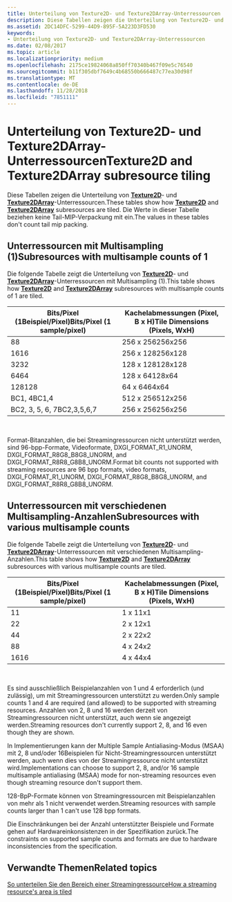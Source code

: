 ```yaml
---
title: Unterteilung von Texture2D- und Texture2DArray-Unterressourcen
description: Diese Tabellen zeigen die Unterteilung von Texture2D- und Texture2DArray-Unterressourcen.
ms.assetid: 2DC14DFC-5299-44D9-895F-5A223D3FD530
keywords:
- Unterteilung von Texture2D- und Texture2DArray-Unterressourcen
ms.date: 02/08/2017
ms.topic: article
ms.localizationpriority: medium
ms.openlocfilehash: 2175ce19824068a850ff70340b467f09e5c76540
ms.sourcegitcommit: b11f305dbf7649c4b68550b666487c77ea30d98f
ms.translationtype: MT
ms.contentlocale: de-DE
ms.lasthandoff: 11/28/2018
ms.locfileid: "7851111"
---
```

# <a name="texture2d-and-texture2darray-subresource-tiling"></a><span data-ttu-id="40a62-104">Unterteilung von Texture2D- und Texture2DArray-Unterressourcen</span><span class="sxs-lookup"><span data-stu-id="40a62-104">Texture2D and Texture2DArray subresource tiling</span></span>


<span data-ttu-id="40a62-105">Diese Tabellen zeigen die Unterteilung von [**Texture2D**](https://msdn.microsoft.com/library/windows/desktop/ff471525)- und [**Texture2DArray**](https://msdn.microsoft.com/library/windows/desktop/ff471526)-Unterressourcen.</span><span class="sxs-lookup"><span data-stu-id="40a62-105">These tables show how [**Texture2D**](https://msdn.microsoft.com/library/windows/desktop/ff471525) and [**Texture2DArray**](https://msdn.microsoft.com/library/windows/desktop/ff471526) subresources are tiled.</span></span> <span data-ttu-id="40a62-106">Die Werte in dieser Tabelle beziehen keine Tail-MIP-Verpackung mit ein.</span><span class="sxs-lookup"><span data-stu-id="40a62-106">The values in these tables don't count tail mip packing.</span></span>

## <a name="span-idsubresources-with-multisample-counts-of-1spanspan-idsubresources-with-multisample-counts-of-1spanspan-idsubresources-with-multisample-counts-of-1spansubresources-with-multisample-counts-of-1"></a><span data-ttu-id="40a62-107"><span id="Subresources-with-multisample-counts-of-1"></span><span id="subresources-with-multisample-counts-of-1"></span><span id="SUBRESOURCES-WITH-MULTISAMPLE-COUNTS-OF-1"></span>Unterressourcen mit Multisampling (1)</span><span class="sxs-lookup"><span data-stu-id="40a62-107"><span id="Subresources-with-multisample-counts-of-1"></span><span id="subresources-with-multisample-counts-of-1"></span><span id="SUBRESOURCES-WITH-MULTISAMPLE-COUNTS-OF-1"></span>Subresources with multisample counts of 1</span></span>


<span data-ttu-id="40a62-108">Die folgende Tabelle zeigt die Unterteilung von [**Texture2D**](https://msdn.microsoft.com/library/windows/desktop/ff471525)- und [**Texture2DArray**](https://msdn.microsoft.com/library/windows/desktop/ff471526)-Unterressourcen mit Multisampling (1).</span><span class="sxs-lookup"><span data-stu-id="40a62-108">This table shows how [**Texture2D**](https://msdn.microsoft.com/library/windows/desktop/ff471525) and [**Texture2DArray**](https://msdn.microsoft.com/library/windows/desktop/ff471526) subresources with multisample counts of 1 are tiled.</span></span>

| <span data-ttu-id="40a62-109">Bits/Pixel (1Beispiel/Pixel)</span><span class="sxs-lookup"><span data-stu-id="40a62-109">Bits/Pixel (1 sample/pixel)</span></span> | <span data-ttu-id="40a62-110">Kachelabmessungen (Pixel, B x H)</span><span class="sxs-lookup"><span data-stu-id="40a62-110">Tile Dimensions (Pixels, WxH)</span></span> |
|-----------------------------|-------------------------------|
| <span data-ttu-id="40a62-111">8</span><span class="sxs-lookup"><span data-stu-id="40a62-111">8</span></span>                           | <span data-ttu-id="40a62-112">256 x 256</span><span class="sxs-lookup"><span data-stu-id="40a62-112">256x256</span></span>                       |
| <span data-ttu-id="40a62-113">16</span><span class="sxs-lookup"><span data-stu-id="40a62-113">16</span></span>                          | <span data-ttu-id="40a62-114">256 x 128</span><span class="sxs-lookup"><span data-stu-id="40a62-114">256x128</span></span>                       |
| <span data-ttu-id="40a62-115">32</span><span class="sxs-lookup"><span data-stu-id="40a62-115">32</span></span>                          | <span data-ttu-id="40a62-116">128 x 128</span><span class="sxs-lookup"><span data-stu-id="40a62-116">128x128</span></span>                       |
| <span data-ttu-id="40a62-117">64</span><span class="sxs-lookup"><span data-stu-id="40a62-117">64</span></span>                          | <span data-ttu-id="40a62-118">128 x 64</span><span class="sxs-lookup"><span data-stu-id="40a62-118">128x64</span></span>                        |
| <span data-ttu-id="40a62-119">128</span><span class="sxs-lookup"><span data-stu-id="40a62-119">128</span></span>                         | <span data-ttu-id="40a62-120">64 x 64</span><span class="sxs-lookup"><span data-stu-id="40a62-120">64x64</span></span>                         |
| <span data-ttu-id="40a62-121">BC1, 4</span><span class="sxs-lookup"><span data-stu-id="40a62-121">BC1,4</span></span>                       | <span data-ttu-id="40a62-122">512 x 256</span><span class="sxs-lookup"><span data-stu-id="40a62-122">512x256</span></span>                       |
| <span data-ttu-id="40a62-123">BC2, 3, 5, 6, 7</span><span class="sxs-lookup"><span data-stu-id="40a62-123">BC2,3,5,6,7</span></span>                 | <span data-ttu-id="40a62-124">256 x 256</span><span class="sxs-lookup"><span data-stu-id="40a62-124">256x256</span></span>                       |

 

<span data-ttu-id="40a62-125">Format-Bitanzahlen, die bei Streamingressourcen nicht unterstützt werden, sind 96-bpp-Formate, Videoformate, DXGI\_FORMAT\_R1\_UNORM, DXGI\_FORMAT\_R8G8\_B8G8\_UNORM, and DXGI\_FORMAT\_R8R8\_G8B8\_UNORM.</span><span class="sxs-lookup"><span data-stu-id="40a62-125">Format bit counts not supported with streaming resources are 96 bpp formats, video formats, DXGI\_FORMAT\_R1\_UNORM, DXGI\_FORMAT\_R8G8\_B8G8\_UNORM, and DXGI\_FORMAT\_R8R8\_G8B8\_UNORM.</span></span>

## <a name="span-idsubresources-with-various-multisample-countsspanspan-idsubresources-with-various-multisample-countsspanspan-idsubresources-with-various-multisample-countsspansubresources-with-various-multisample-counts"></a><span data-ttu-id="40a62-126"><span id="Subresources-with-various-multisample-counts"></span><span id="subresources-with-various-multisample-counts"></span><span id="SUBRESOURCES-WITH-VARIOUS-MULTISAMPLE-COUNTS"></span>Unterressourcen mit verschiedenen Multisampling-Anzahlen</span><span class="sxs-lookup"><span data-stu-id="40a62-126"><span id="Subresources-with-various-multisample-counts"></span><span id="subresources-with-various-multisample-counts"></span><span id="SUBRESOURCES-WITH-VARIOUS-MULTISAMPLE-COUNTS"></span>Subresources with various multisample counts</span></span>


<span data-ttu-id="40a62-127">Die folgende Tabelle zeigt die Unterteilung von [**Texture2D**](https://msdn.microsoft.com/library/windows/desktop/ff471525)- und [**Texture2DArray**](https://msdn.microsoft.com/library/windows/desktop/ff471526)-Unterressourcen mit verschiedenen Multisampling-Anzahlen.</span><span class="sxs-lookup"><span data-stu-id="40a62-127">This table shows how [**Texture2D**](https://msdn.microsoft.com/library/windows/desktop/ff471525) and [**Texture2DArray**](https://msdn.microsoft.com/library/windows/desktop/ff471526) subresources with various multisample counts are tiled.</span></span>

| <span data-ttu-id="40a62-128">Bits/Pixel (1Beispiel/Pixel)</span><span class="sxs-lookup"><span data-stu-id="40a62-128">Bits/Pixel (1 sample/pixel)</span></span> | <span data-ttu-id="40a62-129">Kachelabmessungen (Pixel, B x H)</span><span class="sxs-lookup"><span data-stu-id="40a62-129">Tile Dimensions (Pixels, WxH)</span></span> |
|-----------------------------|-------------------------------|
| <span data-ttu-id="40a62-130">1</span><span class="sxs-lookup"><span data-stu-id="40a62-130">1</span></span>                           | <span data-ttu-id="40a62-131">1 x 1</span><span class="sxs-lookup"><span data-stu-id="40a62-131">1x1</span></span>                           |
| <span data-ttu-id="40a62-132">2</span><span class="sxs-lookup"><span data-stu-id="40a62-132">2</span></span>                           | <span data-ttu-id="40a62-133">2 x 1</span><span class="sxs-lookup"><span data-stu-id="40a62-133">2x1</span></span>                           |
| <span data-ttu-id="40a62-134">4</span><span class="sxs-lookup"><span data-stu-id="40a62-134">4</span></span>                           | <span data-ttu-id="40a62-135">2 x 2</span><span class="sxs-lookup"><span data-stu-id="40a62-135">2x2</span></span>                           |
| <span data-ttu-id="40a62-136">8</span><span class="sxs-lookup"><span data-stu-id="40a62-136">8</span></span>                           | <span data-ttu-id="40a62-137">4 x 2</span><span class="sxs-lookup"><span data-stu-id="40a62-137">4x2</span></span>                           |
| <span data-ttu-id="40a62-138">16</span><span class="sxs-lookup"><span data-stu-id="40a62-138">16</span></span>                          | <span data-ttu-id="40a62-139">4 x 4</span><span class="sxs-lookup"><span data-stu-id="40a62-139">4x4</span></span>                           |

 

<span data-ttu-id="40a62-140">Es sind ausschließlich Beispielanzahlen von 1 und 4 erforderlich (und zulässig), um mit Streamingressourcen unterstützt zu werden.</span><span class="sxs-lookup"><span data-stu-id="40a62-140">Only sample counts 1 and 4 are required (and allowed) to be supported with streaming resources.</span></span> <span data-ttu-id="40a62-141">Anzahlen von 2, 8 und 16 werden derzeit von Streamingressourcen nicht unterstützt, auch wenn sie angezeigt werden.</span><span class="sxs-lookup"><span data-stu-id="40a62-141">Streaming resources don't currently support 2, 8, and 16 even though they are shown.</span></span>

<span data-ttu-id="40a62-142">In Implementierungen kann der Multiple Sample Antialiasing-Modus (MSAA) mit 2, 8 und/oder 16Beispielen für Nicht-Streamingressourcen unterstützt werden, auch wenn dies von der Streamingressource nicht unterstützt wird.</span><span class="sxs-lookup"><span data-stu-id="40a62-142">Implementations can choose to support 2, 8, and/or 16 sample multisample antialiasing (MSAA) mode for non-streaming resources even though streaming resource don't support them.</span></span>

<span data-ttu-id="40a62-143">128-BpP-Formate können von Streamingressourcen mit Beispielanzahlen von mehr als 1 nicht verwendet werden.</span><span class="sxs-lookup"><span data-stu-id="40a62-143">Streaming resources with sample counts larger than 1 can't use 128 bpp formats.</span></span>

<span data-ttu-id="40a62-144">Die Einschränkungen bei der Anzahl unterstützter Beispiele und Formate gehen auf Hardwareinkonsistenzen in der Spezifikation zurück.</span><span class="sxs-lookup"><span data-stu-id="40a62-144">The constraints on supported sample counts and formats are due to hardware inconsistencies from the specification.</span></span>

## <a name="span-idrelated-topicsspanrelated-topics"></a><span data-ttu-id="40a62-145"><span id="related-topics"></span>Verwandte Themen</span><span class="sxs-lookup"><span data-stu-id="40a62-145"><span id="related-topics"></span>Related topics</span></span>


[<span data-ttu-id="40a62-146">So unterteilen Sie den Bereich einer Streamingressource</span><span class="sxs-lookup"><span data-stu-id="40a62-146">How a streaming resource's area is tiled</span></span>](how-a-streaming-resource-s-area-is-tiled.md)

 

 




